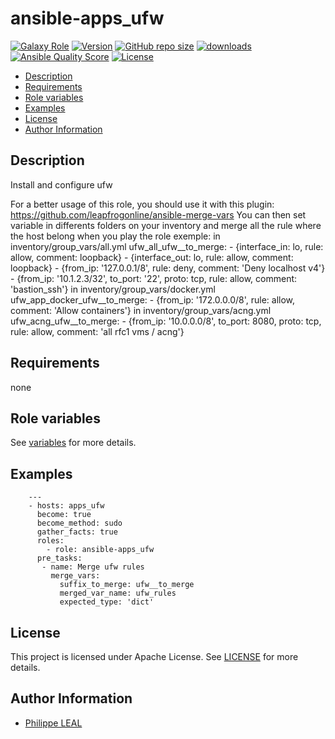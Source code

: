 # ansible-apps_ufw

[![Galaxy Role](https://img.shields.io/badge/galaxy-apps_ufw-purple?style=flat)](https://galaxy.ansible.com/lotusnoir/apps_ufw)
[![Version](https://img.shields.io/github/release/lotusnoir/ansible-apps_ufw.svg)](https://github.com/lotusnoir/ansible-apps_ufw/releases/latest)
[![GitHub repo size](https://img.shields.io/github/repo-size/lotusnoir/ansible-apps_ufw?color=orange&style=flat)](https://galaxy.ansible.com/lotusnoir/apps_ufw)
[![downloads](https://img.shields.io/ansible/role/d/56848)](https://galaxy.ansible.com/lotusnoir/apps_ufw)
[![Ansible Quality Score](https://img.shields.io/ansible/quality/56848)](https://galaxy.ansible.com/lotusnoir/apps_ufw)
[![License](https://img.shields.io/badge/license-Apache--2.0-brightgreen?style=flat)](https://opensource.org/licenses/Apache-2.0)

<!-- START doctoc generated TOC please keep comment here to allow auto update -->
<!-- DON'T EDIT THIS SECTION, INSTEAD RE-RUN doctoc TO UPDATE -->

- [Description](#description)
- [Requirements](#requirements)
- [Role variables](#role-variables)
- [Examples](#examples)
- [License](#license)
- [Author Information](#author-information)

<!-- END doctoc generated TOC please keep comment here to allow auto update -->

## Description

Install and configure ufw

For a better usage of this role, you should use it with this plugin: https://github.com/leapfrogonline/ansible-merge-vars
You can then set variable in differents folders on your inventory and merge all the rule where the host belong when you play the role
exemple:
in inventory/group_vars/all.yml
  ufw_all_ufw__to_merge:
    - {interface_in: lo,            rule: allow, comment: loopback}
    - {interface_out: lo,           rule: allow, comment: loopback}
    - {from_ip: '127.0.0.1/8',      rule: deny, comment: 'Deny localhost v4'}
    - {from_ip: '10.1.2.3/32',   to_port: '22', proto: tcp, rule: allow, comment: 'bastion_ssh'}
in inventory/group_vars/docker.yml
  ufw_app_docker_ufw__to_merge:
    - {from_ip: '172.0.0.0/8',      rule: allow, comment: 'Allow containers'}
in inventory/group_vars/acng.yml
  ufw_acng_ufw__to_merge:
    - {from_ip: '10.0.0.0/8',      to_port: 8080, proto: tcp, rule: allow, comment: 'all rfc1 vms / acng'}

## Requirements

none

## Role variables

See [variables](/defaults/main.yml) for more details.

## Examples

        ---
        - hosts: apps_ufw
          become: true
          become_method: sudo
          gather_facts: true
          roles:
            - role: ansible-apps_ufw
          pre_tasks:
           - name: Merge ufw rules
             merge_vars:
               suffix_to_merge: ufw__to_merge
               merged_var_name: ufw_rules
               expected_type: 'dict'



## License

This project is licensed under Apache License. See [LICENSE](/LICENSE) for more details.

## Author Information

- [Philippe LEAL](https://github.com/lotusnoir)
